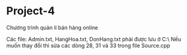 # Project-4
Chương trình quản lí bán hàng online


Các file: Admin.txt, HangHoa.txt, DonHang.txt phải được lưu ở C:\\
Nếu muốn thay đổi thì sửa các dòng 28, 31 và 33 trong file Source.cpp
